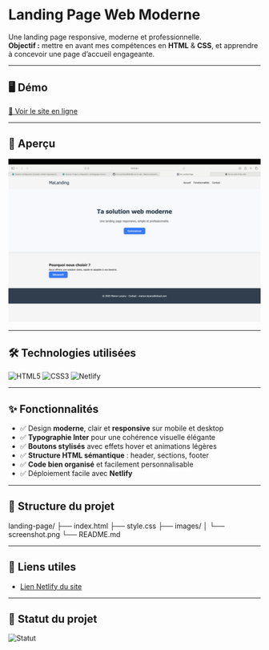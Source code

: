 # Landing Page Web Moderne

Une landing page responsive, moderne et professionnelle.  
**Objectif :** mettre en avant mes compétences en **HTML** & **CSS**, et apprendre à concevoir une page d’accueil engageante.

---

## 🖥️ Démo

[🔗 Voir le site en ligne](https://landingpage-manon.netlify.app)

---

## 📸 Aperçu

![Aperçu de la page](images/screenshot.png)

---

## 🛠️ Technologies utilisées

![HTML5](https://img.shields.io/badge/HTML5-E34F26?logo=html5&logoColor=white&style=flat)
![CSS3](https://img.shields.io/badge/CSS3-1572B6?logo=css3&logoColor=white&style=flat)
![Netlify](https://img.shields.io/badge/Netlify-00C7B7?logo=netlify&logoColor=white&style=flat)

---

## ✨ Fonctionnalités

- ✅ Design **moderne**, clair et **responsive** sur mobile et desktop
- ✅ **Typographie Inter** pour une cohérence visuelle élégante
- ✅ **Boutons stylisés** avec effets hover et animations légères
- ✅ **Structure HTML sémantique** : header, sections, footer
- ✅ **Code bien organisé** et facilement personnalisable
- ✅ Déploiement facile avec **Netlify**

---

## 📁 Structure du projet

landing-page/
├── index.html
├── style.css
├── images/
│ └── screenshot.png
└── README.md

---

## 🔗 Liens utiles

- [Lien Netlify du site](https://landingpage-manon.netlify.app)

---

## 📌 Statut du projet

![Statut](https://img.shields.io/badge/Statut-Terminé-brightgreen)
